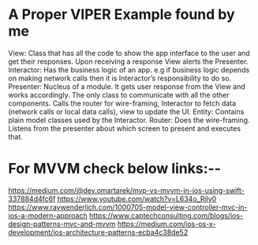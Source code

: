 
# A Proper VIPER Example found by me

View: Class that has all the code to show the app interface to the user and get their responses. Upon receiving a response View alerts the Presenter.
Interactor: Has the business logic of an app. e.g if business logic depends on making network calls then it is Interactor’s responsibility to do so.
Presenter: Nucleus of a module. It gets user response from the View and works accordingly. 
           The only class to communicate with all the other components. Calls the router for wire-framing, 
           Interactor to fetch data (network calls or local data calls), view to update the UI.
Entity: Contains plain model classes used by the Interactor.
Router: Does the wire-framing. Listens from the presenter about which screen to present and executes that.

# For MVVM check below links:--

https://medium.com/@dev.omartarek/mvp-vs-mvvm-in-ios-using-swift-337884d4fc6f 
https://www.youtube.com/watch?v=L634o_Rjly0
https://www.raywenderlich.com/1000705-model-view-controller-mvc-in-ios-a-modern-approach
https://www.captechconsulting.com/blogs/ios-design-patterns-mvc-and-mvvm
https://medium.com/ios-os-x-development/ios-architecture-patterns-ecba4c38de52
